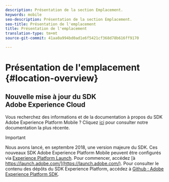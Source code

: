 ```yaml
---
description: Présentation de la section Emplacement.
keywords: mobile
seo-description: Présentation de la section Emplacement.
seo-title: Présentation de l'emplacement
title: Présentation de l'emplacement
translation-type: tm+mt
source-git-commit: 41aa0a994bd0ad1e6f5421cf368d78b616ff9170

---
```



# Présentation de l'emplacement {#location-overview}

## Nouvelle mise à jour du SDK Adobe Experience Cloud

Vous recherchez des informations et de la documentation à propos du SDK Adobe Experience Platform Mobile ? Cliquez [ici](https://aep-sdks.gitbook.io/docs/) pour consulter notre documentation la plus récente.

>[!IMPORTANT]
>
>Nous avons lancé, en septembre 2018, une version majeure du SDK. Ces nouveaux SDK Adobe Experience Platform Mobile peuvent être configurés via [Experience Platform Launch](https://www.adobe.com/experience-platform/launch.html). Pour commencer, accédez [à https://launch.adobe.com/](https://launch.adobe.com/). Pour consulter le contenu des dépôts du SDK Experience Platform, accédez à [Github : Adobe Experience Platform SDK](https://github.com/Adobe-Marketing-Cloud/acp-sdks).
